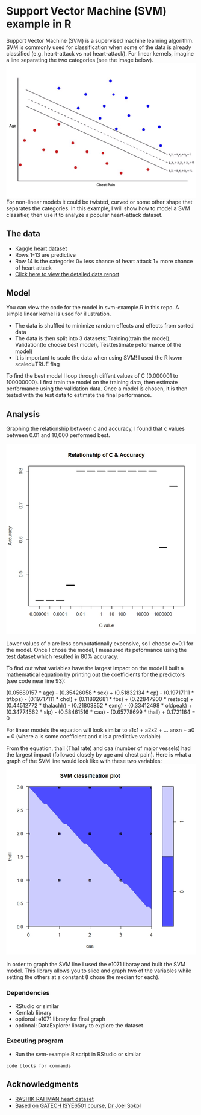 # Support Vector Machine (SVM) example in R

Support Vector Machine (SVM) is a supervised machine learning algorithm. 
SVM is commonly used for classification when some of the data is already classified (e.g. heart-attack vs not heart-attack). 
For linear kernels, imagine a line separating the two categories (see the image below).
<img src="scatter-graph.jpg" alt="image">
For non-linear models it could be twisted, curved or some other shape that separates the categories. 
In this example, I will show how to model a SVM classifier, then use it to analyze a popular heart-attack dataset. 


## The data

* [Kaggle heart dataset](https://www.kaggle.com/datasets/rashikrahmanpritom/heart-attack-analysis-prediction-dataset)
* Rows 1-13 are predictive
* Row 14 is the categorie: 0= less chance of heart attack 1= more chance of heart attack
* [Click here to view the detailed data report](https://github.com/chardur/SVM-Example-R/blob/main/report.html)

## Model

You can view the code for the model in svm-example.R in this repo. A simple linear kernel is used for illustration.


* The data is shuffled to minimize random effects and effects from sorted data
* The data is then split into 3 datasets: Training(train the model), Validation(to choose best model), Test(estimate peformance of the model)
* It is important to scale the data when using SVM! I used the R ksvm scaled=TRUE flag


To find the best model I loop through diffent values of C (0.000001 to 100000000). 
I first train the model on the training data, then estimate performance using the validation data. 
Once a model is chosen, it is then tested with the test data to estimate the final performance.

## Analysis

Graphing the relationship between c and accuracy, I found that c values between 0.01 and 10,000 performed best.


<img src="cvalues.jpeg" alt="image"> 


Lower values of c are less computationally expensive, so I choose c=0.1 for the model. 
Once I chose the model, I measured its peformance using the test dataset which resulted in 80% accuracy. 


To find out what variables have the largest impact on the model I built a mathematical equation
by printing out the coefficients for the predictors (see code near line 93):


(0.05689157 * age) - (0.35426058 * sex) + (0.51832134 * cp) - (0.19717111 * trtbps) - (0.19717111 * chol) + (0.11892681 * fbs) + (0.22847900 * restecg) + (0.44512772 * thalachh) - (0.21803852 * exng) - (0.33412498 * oldpeak) + (0.34774562 * slp) - (0.58461516 * caa) - (0.65778699 * thall) + 0.1721164 = 0
 

For linear models the equation will look similar to a1x1 + a2x2 + … anxn + a0 = 0 (where a is some coefficient and x is a predictive variable)


From the equation, thall (Thal rate) and caa (number of major vessels) had the largest impact (followed closely by age and chest pain). Here is what a graph of the SVM line would look like with these two variables:
<img src="svm-graph.jpeg" alt="image"> 

In order to graph the SVM line I used the e1071 libaray and built the SVM model. 
This library allows you to slice and graph two of the variables while setting the others at a constant (I chose the median for each). 


### Dependencies

* RStudio or similar
* Kernlab library
* optional: e1071 library for final graph
* optional: DataExplorer library to explore the dataset

### Executing program

* Run the svm-example.R script in RStudio or similar

```
code blocks for commands
```

## Acknowledgments

* [RASHIK RAHMAN heart dataset](https://www.kaggle.com/datasets/rashikrahmanpritom/heart-attack-analysis-prediction-dataset)
* [Based on GATECH ISYE6501 course, Dr Joel Sokol](https://omscs.gatech.edu/current-courses)

